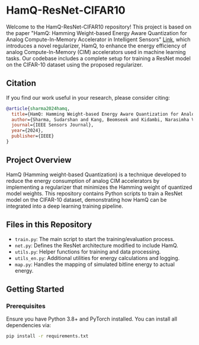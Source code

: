 # HamQ-ResNet-CIFAR10

Welcome to the HamQ-ResNet-CIFAR10 repository! This project is based on the paper "HamQ: Hamming Weight-based Energy Aware Quantization for Analog Compute-In-Memory Accelerator in Intelligent Sensors" [Link](https://ieeexplore.ieee.org/abstract/document/10489839), which introduces a novel regularizer, HamQ, to enhance the energy efficiency of analog Compute-In-Memory (CIM) accelerators used in machine learning tasks. Our codebase includes a complete setup for training a ResNet model on the CIFAR-10 dataset using the proposed regularizer.

## Citation

If you find our work useful in your research, please consider citing:

```bibtex
@article{sharma2024hamq,
  title={HamQ: Hamming Weight-based Energy Aware Quantization for Analog Compute-In-Memory Accelerator in Intelligent Sensors},
  author={Sharma, Sudarshan and Kang, Beomseok and Kidambi, Narasimha Vasishta and Mukhopadhyay, Saibal},
  journal={IEEE Sensors Journal},
  year={2024},
  publisher={IEEE}
}
```

## Project Overview

HamQ (Hamming weight-based Quantization) is a technique developed to reduce the energy consumption of analog CIM accelerators by implementing a regularizer that minimizes the Hamming weight of quantized model weights. This repository contains Python scripts to train a ResNet model on the CIFAR-10 dataset, demonstrating how HamQ can be integrated into a deep learning training pipeline.



## Files in this Repository

- `train.py`: The main script to start the training/evaluation process.
- `net.py`: Defines the ResNet architecture modified to include HamQ.
- `utils.py`: Helper functions for training and data processing.
- `utils_en.py`: Additional utilities for energy calculations and logging.
- `map.py`: Handles the mapping of simulated bitline energy to actual energy.

## Getting Started

### Prerequisites

Ensure you have Python 3.8+ and PyTorch installed. You can install all dependencies via:

```bash
pip install -r requirements.txt
```